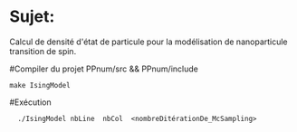 
# Sujet:
Calcul de densité d'état de particule pour la modélisation de nanoparticule transition de spin.


#Compiler du projet PPnum/src && PPnum/include
  
  
```
make IsingModel

```
  
#Exécution 

```
  ./IsingModel nbLine  nbCol  <nombreDitérationDe_McSampling>

```
